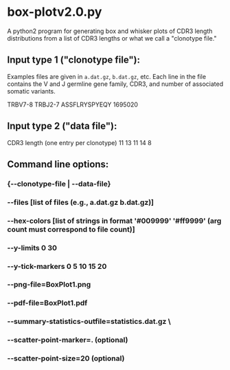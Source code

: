 # box-plotv2.0.py
A python2 program for generating box and whisker plots of CDR3 length distributions from a list of CDR3 lengths or what we call a "clonotype file."

## Input type 1 ("clonotype file"):
Examples files are given in `a.dat.gz`, `b.dat.gz`, etc. Each line in the file contains the V and J germline gene family, CDR3, and number of associated somatic variants.

TRBV7-8 TRBJ2-7 ASSFLRYSPYEQY 1695020

## Input type 2 ("data file"):
CDR3 length (one entry per clonotype)
11
13
11
14
8

## Command line options:

### {--clonotype-file | --data-file}

### --files [list of files (e.g., a.dat.gz b.dat.gz)]

### --hex-colors [list of strings in format '#009999' '#ff9999' (arg count must correspond to file count)]

### --y-limits 0 30

### --y-tick-markers 0 5 10 15 20

### --png-file=BoxPlot1.png

### --pdf-file=BoxPlot1.pdf

### --summary-statistics-outfile=statistics.dat.gz \

### --scatter-point-marker=. (optional)

### --scatter-point-size=20 (optional)

